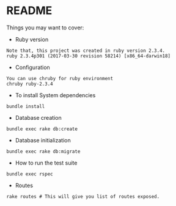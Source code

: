 # README

Things you may want to cover:

* Ruby version

```
Note that, this project was created in ruby version 2.3.4.
ruby 2.3.4p301 (2017-03-30 revision 58214) [x86_64-darwin18]
```
* Configuration
```
You can use chruby for ruby environment
chruby ruby-2.3.4
```

* To install System dependencies
```
bundle install
```

* Database creation
```
bundle exec rake db:create
```

* Database initialization
```
bundle exec rake db:migrate
```

* How to run the test suite
```
bundle exec rspec
```

* Routes
```
rake routes # This will give you list of routes exposed.
```

